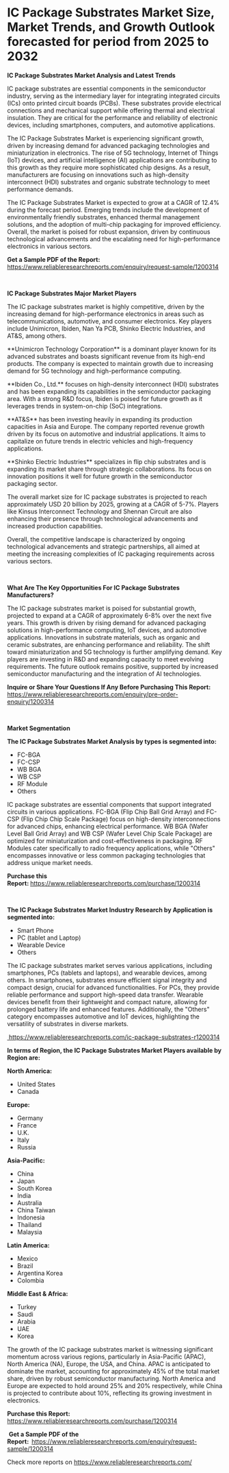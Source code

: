 <p><h1>IC Package Substrates Market Size, Market Trends, and Growth Outlook forecasted for period from 2025 to 2032</h1></p><p><strong>IC Package Substrates Market Analysis and Latest Trends</strong></p>
<p><p>IC package substrates are essential components in the semiconductor industry, serving as the intermediary layer for integrating integrated circuits (ICs) onto printed circuit boards (PCBs). These substrates provide electrical connections and mechanical support while offering thermal and electrical insulation. They are critical for the performance and reliability of electronic devices, including smartphones, computers, and automotive applications.</p><p>The IC Package Substrates Market is experiencing significant growth, driven by increasing demand for advanced packaging technologies and miniaturization in electronics. The rise of 5G technology, Internet of Things (IoT) devices, and artificial intelligence (AI) applications are contributing to this growth as they require more sophisticated chip designs. As a result, manufacturers are focusing on innovations such as high-density interconnect (HDI) substrates and organic substrate technology to meet performance demands.</p><p>The IC Package Substrates Market is expected to grow at a CAGR of 12.4% during the forecast period. Emerging trends include the development of environmentally friendly substrates, enhanced thermal management solutions, and the adoption of multi-chip packaging for improved efficiency. Overall, the market is poised for robust expansion, driven by continuous technological advancements and the escalating need for high-performance electronics in various sectors.</p></p>
<p><strong>Get a Sample PDF of the Report:&nbsp;</strong> <a href="https://www.reliableresearchreports.com/enquiry/request-sample/1200314?utm_campaign=2198&utm_medium=2&utm_source=Github&utm_content=ia&utm_term=15022025&utm_id=ic-package-substrates">https://www.reliableresearchreports.com/enquiry/request-sample/1200314</a></p>
<p>&nbsp;</p>
<p><strong>IC Package Substrates Major Market Players</strong></p>
<p><p>The IC package substrates market is highly competitive, driven by the increasing demand for high-performance electronics in areas such as telecommunications, automotive, and consumer electronics. Key players include Unimicron, Ibiden, Nan Ya PCB, Shinko Electric Industries, and AT&S, among others.</p><p>**Unimicron Technology Corporation** is a dominant player known for its advanced substrates and boasts significant revenue from its high-end products. The company is expected to maintain growth due to increasing demand for 5G technology and high-performance computing.</p><p>**Ibiden Co., Ltd.** focuses on high-density interconnect (HDI) substrates and has been expanding its capabilities in the semiconductor packaging area. With a strong R&D focus, Ibiden is poised for future growth as it leverages trends in system-on-chip (SoC) integrations.</p><p>**AT&S** has been investing heavily in expanding its production capacities in Asia and Europe. The company reported revenue growth driven by its focus on automotive and industrial applications. It aims to capitalize on future trends in electric vehicles and high-frequency applications.</p><p>**Shinko Electric Industries** specializes in flip chip substrates and is expanding its market share through strategic collaborations. Its focus on innovation positions it well for future growth in the semiconductor packaging sector.</p><p>The overall market size for IC package substrates is projected to reach approximately USD 20 billion by 2025, growing at a CAGR of 5-7%. Players like Kinsus Interconnect Technology and Shennan Circuit are also enhancing their presence through technological advancements and increased production capabilities.</p><p>Overall, the competitive landscape is characterized by ongoing technological advancements and strategic partnerships, all aimed at meeting the increasing complexities of IC packaging requirements across various sectors.</p></p>
<p>&nbsp;</p>
<p><strong>What Are The Key Opportunities For IC Package Substrates Manufacturers?</strong></p>
<p><p>The IC package substrates market is poised for substantial growth, projected to expand at a CAGR of approximately 6-8% over the next five years. This growth is driven by rising demand for advanced packaging solutions in high-performance computing, IoT devices, and automotive applications. Innovations in substrate materials, such as organic and ceramic substrates, are enhancing performance and reliability. The shift toward miniaturization and 5G technology is further amplifying demand. Key players are investing in R&D and expanding capacity to meet evolving requirements. The future outlook remains positive, supported by increased semiconductor manufacturing and the integration of AI technologies.</p></p>
<p><strong>Inquire or Share Your Questions If Any Before Purchasing This Report:</strong> <a href="https://www.reliableresearchreports.com/enquiry/pre-order-enquiry/1200314?utm_campaign=2198&utm_medium=2&utm_source=Github&utm_content=ia&utm_term=15022025&utm_id=ic-package-substrates">https://www.reliableresearchreports.com/enquiry/pre-order-enquiry/1200314</a></p>
<p>&nbsp;</p>
<p><strong>Market Segmentation</strong></p>
<p><strong>The IC Package Substrates Market Analysis by types is segmented into:</strong></p>
<p><ul><li>FC-BGA</li><li>FC-CSP</li><li>WB BGA</li><li>WB CSP</li><li>RF Module</li><li>Others</li></ul></p>
<p><p>IC package substrates are essential components that support integrated circuits in various applications. FC-BGA (Flip Chip Ball Grid Array) and FC-CSP (Flip Chip Chip Scale Package) focus on high-density interconnections for advanced chips, enhancing electrical performance. WB BGA (Wafer Level Ball Grid Array) and WB CSP (Wafer Level Chip Scale Package) are optimized for miniaturization and cost-effectiveness in packaging. RF Modules cater specifically to radio frequency applications, while "Others" encompasses innovative or less common packaging technologies that address unique market needs.</p></p>
<p><strong>Purchase this Report:&nbsp;</strong><a href="https://www.reliableresearchreports.com/purchase/1200314?utm_campaign=2198&utm_medium=2&utm_source=Github&utm_content=ia&utm_term=15022025&utm_id=ic-package-substrates">https://www.reliableresearchreports.com/purchase/1200314</a></p>
<p>&nbsp;</p>
<p><strong>The IC Package Substrates Market Industry Research by Application is segmented into:</strong></p>
<p><ul><li>Smart Phone</li><li>PC (tablet and Laptop)</li><li>Wearable Device</li><li>Others</li></ul></p>
<p><p>The IC package substrates market serves various applications, including smartphones, PCs (tablets and laptops), and wearable devices, among others. In smartphones, substrates ensure efficient signal integrity and compact design, crucial for advanced functionalities. For PCs, they provide reliable performance and support high-speed data transfer. Wearable devices benefit from their lightweight and compact nature, allowing for prolonged battery life and enhanced features. Additionally, the "Others" category encompasses automotive and IoT devices, highlighting the versatility of substrates in diverse markets.</p></p>
<p><a href="https://www.reliableresearchreports.com/ic-package-substrates-r1200314?utm_campaign=2198&utm_medium=2&utm_source=Github&utm_content=ia&utm_term=15022025&utm_id=ic-package-substrates">&nbsp;https://www.reliableresearchreports.com/ic-package-substrates-r1200314</a></p>
<p><strong>In terms of Region, the IC Package Substrates Market Players available by Region are:</strong></p>
<p>
    <p> <strong> North America: </strong>
        <ul>
            <li>United States</li>
            <li>Canada</li>
        </ul>
        </p> 
    <p> <strong> Europe: </strong>
        <ul>
            <li>Germany</li>
            <li>France</li>
            <li>U.K.</li>
            <li>Italy</li>
            <li>Russia</li>
        </ul>
        </p> 
    <p> <strong> Asia-Pacific: </strong>
        <ul>
            <li>China</li>
            <li>Japan</li>
            <li>South Korea</li>
            <li>India</li>
            <li>Australia</li>
            <li>China Taiwan</li>
            <li>Indonesia</li>
            <li>Thailand</li>
            <li>Malaysia</li>
        </ul>
        </p> 
    <p> <strong> Latin America: </strong>
        <ul>
            <li>Mexico</li>
            <li>Brazil</li>
            <li>Argentina Korea</li>
            <li>Colombia</li>
        </ul>
        </p> 
    <p> <strong> Middle East & Africa: </strong>
        <ul>
            <li>Turkey</li>
            <li>Saudi</li>
            <li>Arabia</li>
            <li>UAE</li>
            <li>Korea</li>
        </ul>
    </p>
    </p>
<p><p>The growth of the IC package substrates market is witnessing significant momentum across various regions, particularly in Asia-Pacific (APAC), North America (NA), Europe, the USA, and China. APAC is anticipated to dominate the market, accounting for approximately 45% of the total market share, driven by robust semiconductor manufacturing. North America and Europe are expected to hold around 25% and 20% respectively, while China is projected to contribute about 10%, reflecting its growing investment in electronics. </p></p>
<p><strong>Purchase this Report: </strong><a href="https://www.reliableresearchreports.com/purchase/1200314?utm_campaign=2198&utm_medium=2&utm_source=Github&utm_content=ia&utm_term=15022025&utm_id=ic-package-substrates">https://www.reliableresearchreports.com/purchase/1200314</a></p>
<p>&nbsp;<strong>Get a Sample PDF of the Report:&nbsp;&nbsp;</strong><a href="https://www.reliableresearchreports.com/enquiry/request-sample/1200314?utm_campaign=2198&utm_medium=2&utm_source=Github&utm_content=ia&utm_term=15022025&utm_id=ic-package-substrates">https://www.reliableresearchreports.com/enquiry/request-sample/1200314</a></p>
<p><strong></strong></p>
<p>Check more reports on <a href="https://www.reliableresearchreports.com/?utm_campaign=2198&utm_medium=2&utm_source=Github&utm_content=ia&utm_term=15022025&utm_id=ic-package-substrates">https://www.reliableresearchreports.com/</a></p>